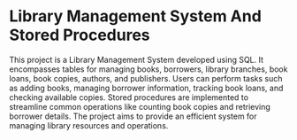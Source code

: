 # Library Management System And Stored Procedures
This project is a Library Management System developed using SQL. It encompasses tables for managing books, borrowers, library branches, book loans, book copies, authors, and publishers. Users can perform tasks such as adding books, managing borrower information, tracking book loans, and checking available copies. Stored procedures are implemented to streamline common operations like counting book copies and retrieving borrower details. The project aims to provide an efficient system for managing library resources and operations.





